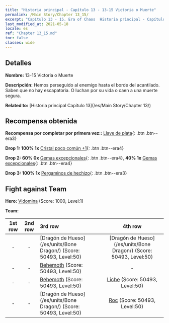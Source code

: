 ```yaml
---
title: "Historia principal - Capítulo 13 - 13-15 Victoria o Muerte"
permalink: /Main Story/Chapter 13_15/
excerpt: "Capítulo 13 - 15. Era of Chaos  Historia principal - Capítulo 13_15. 13-15 Victoria o Muerte"
last_modified_at: 2021-05-18
locale: es
ref: "Chapter 13_15.md"
toc: false
classes: wide
---
```


## Detalles

 **Nombre:** 13-15 Victoria o Muerte

 **Descripción:** Hemos perseguido al enemigo hasta el borde del acantilado. Saben que no hay escapatoria. O luchan por su vida o caen a una muerte segura.

 **Related to:** [Historia principal Capítulo 13](/es/Main Story/Chapter 13/)

## Recompensa obtenida

 **Recompensa por completar por primera vez::** [Llave de plata](/ItemsES/con_693/){: .btn .btn--era3}

 **Drop 1:** **100% 1x** [Cristal poco común +1](/ItemsES/mat_45/){: .btn .btn--era4}

 **Drop 2:** **60% 0x** [Gemas excepcionales](/ItemsES/mat_37/){: .btn .btn--era4}, **40% 1x** [Gemas excepcionales](/ItemsES/mat_37/){: .btn .btn--era4}

 **Drop 3:** **100% 1x** [Pergaminos de hechizo](/ItemsES/con_694/){: .btn .btn--era3}


## Fight against Team
 **Hero:** [Vidomina](/es/heroes/Vidomina/) (Score: 1000, Level:1)

 **Team:**


  | 1st row | 2nd row | 3rd row | 4th row |
  |:----:|:----:|:----|:----:|
  | - | - | [Dragón de Hueso](/es/units/Bone Dragon/) (Score: 50493, Level:50)  | [Dragón de Hueso](/es/units/Bone Dragon/) (Score: 50493, Level:50)  |
  | - | - | [Behemoth](/es/units/Behemoth/) (Score: 50493, Level:50)  | - |
  | - | - | [Behemoth](/es/units/Behemoth/) (Score: 50493, Level:50)  | [Liche](/es/units/Lich/) (Score: 50493, Level:50)  |
  | - | - | [Dragón de Hueso](/es/units/Bone Dragon/) (Score: 50493, Level:50)  | [Roc](/es/units/Roc/) (Score: 50493, Level:50)  |


